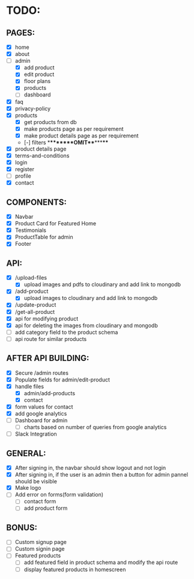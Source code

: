 # TODO:

## PAGES:

- [x] home
- [x] about
- [ ] admin
  - [x] add product
  - [x] edit product
  - [x] floor plans
  - [x] products
  - [ ] dashboard
- [x] faq
- [x] privacy-policy
- [x] products
  - [x] get products from db
  - [x] make products page as per requirement
  - [x] make product details page as per requirement
  - [-] filters \***\*\*\*\*\*\*\***OMIT**\*\***\*\*\***\*\***
- [x] product details page
- [x] terms-and-conditions
- [x] login
- [x] register
- [ ] profile
- [x] contact

## COMPONENTS:

- [x] Navbar
- [x] Product Card for Featured Home
- [x] Testimonials
- [x] ProductTable for admin
- [x] Footer

## API:

- [x] /upload-files
  - [x] upload images and pdfs to cloudinary and add link to mongodb
- [x] /add-product
  - [x] upload images to cloudinary and add link to mongodb
- [x] /update-product
- [x] /get-all-product
- [x] api for modifying product
- [x] api for deleting the images from cloudinary and mongodb
- [ ] add category field to the product schema
- [ ] api route for similar products

## AFTER API BUILDING:

- [x] Secure /admin routes
- [x] Populate fields for admin/edit-product
- [x] handle files
  - [x] admin/add-products
  - [x] contact
- [x] form values for contact
- [x] add google analytics
- [ ] Dashboard for admin
  - [ ] charts based on number of queries from google analytics
- [ ] Slack Integration

## GENERAL:

- [x] After signing in, the navbar should show logout and not login
- [x] After signing in, if the user is an admin then a button for admin pannel should be visible
- [x] Make logo
- [ ] Add error on forms(form validation)
  - [ ] contact form
  - [ ] add product form

## BONUS:

- [ ] Custom signup page
- [ ] Custom signin page
- [ ] Featured products
  - [ ] add featured field in product schema and modify the api route
  - [ ] display featured products in homescreen
